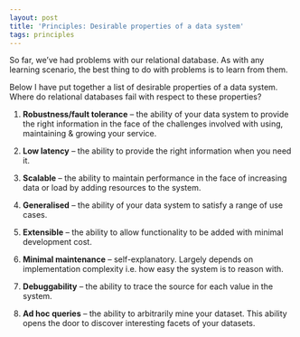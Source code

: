 ```yaml
---
layout: post
title: 'Principles: Desirable properties of a data system'
tags: principles
---
```


So far, we’ve had problems with our relational database. As with any learning scenario, the best thing to do with problems is to learn from them. 

Below I have put together a list of desirable properties of a data system. Where do relational databases fail with respect to these properties?

1) **Robustness/fault tolerance** – the ability of your data system to provide the right information in the face of the challenges involved with using, maintaining & growing your service.

2) **Low latency** – the ability to provide the right information when you need it. 

3) **Scalable** – the ability to maintain performance in the face of increasing data or load by adding resources to the system.

4) **Generalised** – the ability of your data system to satisfy a range of use cases.

5) **Extensible** – the ability to allow functionality to be added with minimal development cost.

6) **Minimal maintenance** – self-explanatory. Largely depends on implementation complexity i.e. how easy the system is to reason with. 

7) **Debuggability** – the ability to trace the source for each value in the system.

8) **Ad hoc queries** – the ability to arbitrarily mine your dataset. This ability opens the door to discover interesting facets of your datasets.

